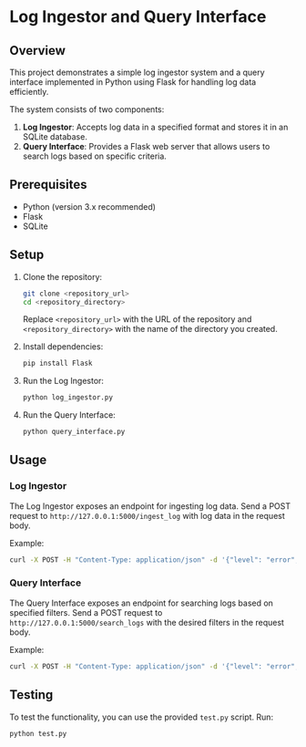 # Log Ingestor and Query Interface

## Overview

This project demonstrates a simple log ingestor system and a query interface implemented in Python using Flask for handling log data efficiently.

The system consists of two components:

1. **Log Ingestor**: Accepts log data in a specified format and stores it in an SQLite database.
2. **Query Interface**: Provides a Flask web server that allows users to search logs based on specific criteria.

## Prerequisites

- Python (version 3.x recommended)
- Flask
- SQLite

## Setup

1. Clone the repository:

    ```bash
    git clone <repository_url>
    cd <repository_directory>
    ```

   Replace `<repository_url>` with the URL of the repository and `<repository_directory>` with the name of the directory you created.

2. Install dependencies:

    ```bash
    pip install Flask
    ```

3. Run the Log Ingestor:

    ```bash
    python log_ingestor.py
    ```

4. Run the Query Interface:

    ```bash
    python query_interface.py
    ```

## Usage

### Log Ingestor

The Log Ingestor exposes an endpoint for ingesting log data. Send a POST request to `http://127.0.0.1:5000/ingest_log` with log data in the request body.

Example:

```bash
curl -X POST -H "Content-Type: application/json" -d '{"level": "error", "message": "Failed to connect to DB", "resourceID": "server-1234", "timestamp": "2023-09-15T08:00:00Z", "traceID": "abc-xyz-123", "spanID": "span-456", "commit": "5e5342f", "metadata": {"parentResourceId": "server-0987"}}' http://127.0.0.1:5000/ingest_log
```

### Query Interface

The Query Interface exposes an endpoint for searching logs based on specified filters. Send a POST request to `http://127.0.0.1:5000/search_logs` with the desired filters in the request body.

Example:

```bash
curl -X POST -H "Content-Type: application/json" -d '{"level": "error", "resourceID": "server-1234"}' http://127.0.0.1:5000/search_logs
```

## Testing

To test the functionality, you can use the provided `test.py` script. Run:

```bash
python test.py
```
